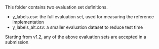 This folder contains two evaluation set definitions.

- y_labels.csv: the full evaluation set, used for measuring the reference implementation
- y_labels_alt.csv: a smaller evaluation dataset to reduce test time

Starting from v1.2, any of the above evaluation sets are accepted in a submission.
